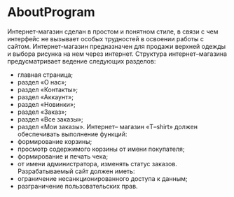 # AboutProgram
Интернет-магазин сделан в простом и понятном стиле, в связи с чем интерфейс не вызывает особых трудностей в освоении работы с сайтом. Интернет-магазин предназначен для продажи верхней одежды и выбора рисунка на нем через интернет.
Структура интернет–магазина предусматривает ведение следующих разделов:
-	главная страница;
-	раздел «О нас»;
-	раздел «Контакты»;
-	раздел «Аккаунт»;
-	раздел «Новинки»;
-	раздел «Заказ»;
-	раздел «Все заказы»;
-	раздел «Мои заказы».
Интернет– магазин «T–shirt» должен обеспечивать выполнение функций: 
-	формирование корзины;
-	просмотр содержимого корзины от имени покупателя;
-	формирование и печать чека;
-	от имени администратора, изменять статус заказов.
Разрабатываемый сайт должен иметь: 
-	ограничение несанкционированного доступа к данным; 
-	разграничение пользовательских прав.
